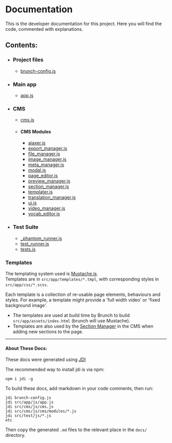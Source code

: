 # Documentation

This is the developer documentation for this project. Here you will find the code, commented with explanations.

## Contents:

* ### Project files

  * [brunch-config.js](https://github.com/sc0ttj/Project/blob/master/docs/brunch-config.js.md)

* ### Main app

  * [app.js](https://github.com/sc0ttj/Project/blob/master/docs/app/js/app.js.md)

* ### CMS 

  * [cms.js](https://github.com/sc0ttj/Project/blob/master/docs/cms/js/cms.js.md)

  * #### CMS Modules

    * [ajaxer.js](https://github.com/sc0ttj/Project/blob/master/docs/cms/js/modules/ajaxer.js.md)
    * [export_manager.js](https://github.com/sc0ttj/Project/blob/master/docs/cms/js/modules/export_manager.js.md)
    * [file_manager.js](https://github.com/sc0ttj/Project/blob/master/docs/cms/js/modules/file_manager.js.md)
    * [image_manager.js](https://github.com/sc0ttj/Project/blob/master/docs/cms/js/modules/image_manager.js.md)
    * [meta_manager.js](https://github.com/sc0ttj/Project/blob/master/docs/cms/js/modules/meta_manager.js.md)
    * [modal.js](https://github.com/sc0ttj/Project/blob/master/docs/cms/js/modules/modal.js.md)
    * [page_editor.js](https://github.com/sc0ttj/Project/blob/master/docs/cms/js/modules/page_editor.js.md)
    * [preview_manager.js](https://github.com/sc0ttj/Project/blob/master/docs/cms/js/modules/preview_manager.js.md)
    * [section_manager.js](https://github.com/sc0ttj/Project/blob/master/docs/cms/js/modules/section_manager.js.md)
    * [templater.js](https://github.com/sc0ttj/Project/blob/master/docs/cms/js/modules/templater.js.md)
    * [translation_manager.js](https://github.com/sc0ttj/Project/blob/master/docs/cms/js/modules/translation_manager.js.md)
    * [ui.js](https://github.com/sc0ttj/Project/blob/master/docs/cms/js/modules/ui.js.md)
    * [video_manager.js](https://github.com/sc0ttj/Project/blob/master/docs/cms/js/modules/video_manager.js.md)
    * [vocab_editor.js](https://github.com/sc0ttj/Project/blob/master/docs/cms/js/modules/vocab_editor.js.md)

* ### Test Suite

  * [_phantom_runner.js](https://github.com/sc0ttj/Project/blob/master/docs/test/js/_phantom_runner.js.md)
  * [test_runner.js](https://github.com/sc0ttj/Project/blob/master/docs/test/js/test_runner.js.md)
  * [tests.js](https://github.com/sc0ttj/Project/blob/master/docs/test/js/tests.js.md)

### Templates

  The templating system used is [Mustache.js](https://github.com/janl/mustache.js).  
  Templates are in `src/app/templates/*.tmpl`, with corresponding styles in `src/app/css/*.scss`.  
      
  Each template is a collection of re-usable page elements, behaviours  and styles. For example, a template might provide a 'full width video' or 'fixed background image'.  

  * The templates are used at build time by Brunch to build `src/app/assets/index.html` (brunch will use Mustache).
  * Templates are also used by the [Section Manager](https://github.com/sc0ttj/Project/blob/master/docs/cms/js/modules/section_manager.js.md) in the CMS when adding new sections to the page.  
  
  
---
  
#### About These Docs:

These docs were generated using [JDI](https://github.com/alexanderGugel/jdi)

The recommended way to install jdi is via npm:

`npm i jdi -g`

To build these docs, add markdown in your code comments, then run:

```
jdi brunch-config.js
jdi src/app/js/app.js
jdi src/cms/js/cms.js
jdi src/cms/js/cms/modules/*.js
jdi src/test/js/*.js
etc
```

Then copy the generated `.md` files to the relevant place in the `docs/` directory.